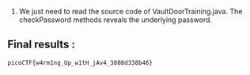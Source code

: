 1) We just need to read the source code of VaultDoorTraining.java. The checkPassword methods reveals the underlying password.
   
## Final results :
```
picoCTF{w4rm1ng_Up_w1tH_jAv4_3808d338b46}
```
